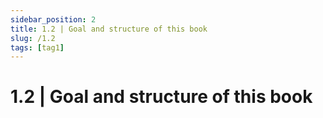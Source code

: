 ```yaml
---
sidebar_position: 2
title: 1.2 | Goal and structure of this book
slug: /1.2
tags: [tag1]
---
```


# 1.2 | Goal and structure of this book

